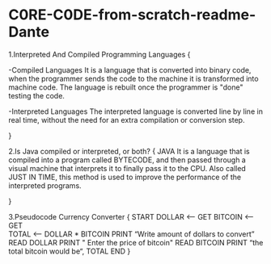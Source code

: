 # C0RE-C0DE-from-scratch-readme-Dante

1.Interpreted And Compiled Programming Languages {

-Compiled Languages
It is a language that is converted into binary code, when the programmer sends the code to the machine it is transformed into machine code. The language is rebuilt once the programmer is "done" testing the code.

-Interpreted Languages
The interpreted language is converted line by line in real time, without the need for an extra compilation or conversion step.

}

2.Is Java compiled or interpreted, or both? {
JAVA It is a language that is compiled into a program called BYTECODE, and then passed through a visual machine that interprets it to finally pass it to the CPU. Also called JUST IN TIME, this method is used to improve the performance of the interpreted programs.
 
}

3.Pseudocode Currency Converter {
START 
DOLLAR <-- GET 
BITCOIN <-- GET  
TOTAL <-- DOLLAR * BITCOIN
 PRINT “Write amount of dollars to convert” 
READ DOLLAR
 PRINT " Enter the price of bitcoin"
READ BITCOIN
PRINT “the total bitcoin would be“, TOTAL
END
}

